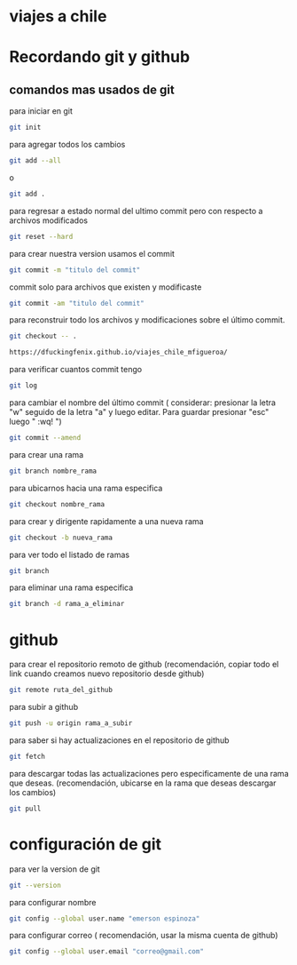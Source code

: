 # viajes a chile


# Recordando git y github
## comandos mas usados de git 

para iniciar en git 
```bash
git init
```
para agregar todos los cambios
```bash
git add --all 
```
o 
```bash
git add .
```
para regresar a estado normal del ultimo commit pero con respecto a archivos modificados 
```bash
git reset --hard
```

para crear nuestra version usamos el commit 
```bash
git commit -m "titulo del commit"
```
commit solo para archivos que existen y modificaste
```bash
git commit -am "titulo del commit"
```

para reconstruir todo los archivos y modificaciones sobre el último commit.
```bash
git checkout -- .

https://dfuckingfenix.github.io/viajes_chile_mfigueroa/
```
para verificar cuantos commit tengo 
```bash
git log
```
para cambiar el nombre del último commit ( considerar: presionar la letra "w" seguido de la letra "a" y luego editar. Para guardar presionar "esc" luego " :wq! ") 
```bash
git commit --amend
```

para crear una rama 
```bash
git branch nombre_rama
```
para ubicarnos hacia una rama especifica 

```bash
git checkout nombre_rama
```

para crear y dirigente rapidamente a una nueva rama 
```bash
git checkout -b nueva_rama 
```
para ver todo el listado de ramas
```bash
git branch
```
para eliminar una rama especifica
```bash
git branch -d rama_a_eliminar
```
# github
para crear el repositorio remoto de github (recomendación, copiar todo el link cuando creamos nuevo repositorio desde github)

```bash
git remote ruta_del_github
```

para subir a github 
```bash
git push -u origin rama_a_subir 
```

para saber si hay actualizaciones en el repositorio de github

```bash
git fetch
```

para descargar todas las actualizaciones pero especificamente de una rama que deseas. (recomendación, ubicarse en la rama que deseas descargar los cambios)

```bash
git pull
```

# configuración de git
para ver la version de git 

```bash
git --version
```
para configurar nombre 
```bash
git config --global user.name "emerson espinoza"
```
para configurar correo ( recomendación, usar la misma cuenta de github)
```bash
git config --global user.email "correo@gmail.com"
```
